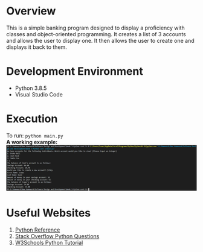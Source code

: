 # Overview

This is a simple banking program designed to display a proficiency with classes and object-oriented programming. It creates a list of 3 accounts and allows the user to display one. It then allows the user to create one and displays it back to them.

# Development Environment

* Python 3.8.5
* Visual Studio Code

# Execution

To run: `python main.py`   
<b>A working example:</b>
![Class 1 with no data added](program.png)

# Useful Websites


1. [Python Reference](https://docs.python.org/3/genindex-I.html)
2. [Stack Overflow Python Questions](https://stackoverflow.com/questions/tagged/python)
3. [W3Schools Python Tutorial](https://www.w3schools.com/python/)